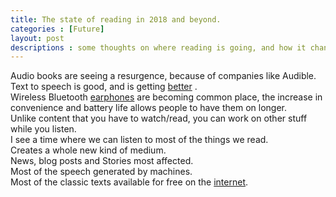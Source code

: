 ```yaml
---
title: The state of reading in 2018 and beyond.
categories : [Future]
layout: post
descriptions : some thoughts on where reading is going, and how it changes with time.
---
```


Audio books are seeing a resurgence, because of companies like Audible.  
Text to speech is good, and is getting [better](https://deepmind.com/blog/article/wavenet-generative-model-raw-audio) .  
Wireless Bluetooth [earphones](https://www.apple.com/airpods/) are becoming common place, the increase in convenience and battery life allows people to have them on longer.  
Unlike content that you have to watch/read, you can work on other stuff while you listen.  
I see a time where we can listen to most of the things we read.  
Creates a whole new kind of medium.  
News, blog posts and Stories most affected.  
Most of the speech generated by machines.  
Most of the classic texts available for free on the [internet](http://libgen.is/).
